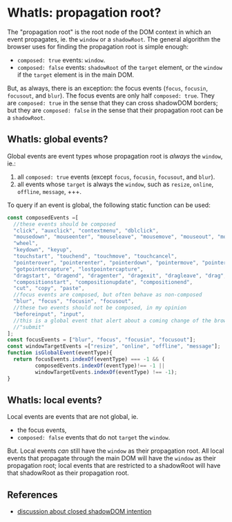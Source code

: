 # WhatIs: propagation root?

The "propagation root" is the root node of the DOM context in which an event propagates, ie. the `window` or a `shadowRoot`. The general algorithm the browser uses for finding the propagation root is simple enough:
* `composed: true` events: `window`.  
* `composed: false` events: `shadowRoot` of the `target` element, or the `window` if the `target` element is in the main DOM.  

But, as always, there is an exception: the focus events (`focus`, `focusin`, `focusout`, and `blur`). The focus events are only half `composed: true`. They are `composed: true` in the sense that they can cross shadowDOM borders; but they are `composed: false` in the sense that their propagation root can be a `shadowRoot`.

## WhatIs: global events?

Global events are event types whose propagation root is *always* the `window`, ie.:
1. all `composed: true` events (except `focus`, `focusin`, `focusout`, and `blur`).
2. all events whose `target` is always the `window`, such as `resize`, `online`, `offline`, `message`, +++.

To query if an event is global, the following static function can be used:
```javascript
const composedEvents =[
  //these events should be composed
  "click", "auxclick", "contextmenu", "dblclick",
  "mousedown", "mouseenter", "mouseleave", "mousemove", "mouseout", "mouseover", "mouseup",
  "wheel",
  "keydown", "keyup",
  "touchstart", "touchend", "touchmove", "touchcancel",
  "pointerover", "pointerenter", "pointerdown", "pointermove", "pointerup", "pointercancel", "pointerout", "pointerleave",
  "gotpointercapture", "lostpointercapture",
  "dragstart", "dragend", "dragenter", "dragexit", "dragleave", "drag", "dragover", "drop",
  "compositionstart", "compositionupdate", "compositionend",
  "cut", "copy", "paste",
  //focus events are composed, but often behave as non-composed
  "blur", "focus", "focusin", "focusout",
  //these two events should not be composed, in my opinion
  "beforeinput", "input",
  //this is a global event that alert about a coming change of the browser state that should be composed. It doesn't matter where the submit occurs, you want the DOM above to be able to intercept it.
  //"submit"
];
const focusEvents = ["blur", "focus", "focusin", "focusout"];
const windowTargetEvents =["resize", "online", "offline", "message"];
function isGlobalEvent(eventType){
  return focusEvents.indexOf(eventType) === -1 && ( 
         composedEvents.indexOf(eventType)!== -1 || 
         windowTargetEvents.indexOf(eventType) !== -1);
}
```

## WhatIs: local events?

Local events are events that are not global, ie.
 * the focus events,
 * `composed: false` events that do not `target` the `window`.
 
But. Local events *can* still have the `window` as their propagation root. All local events that propagate through the main DOM will have the `window` as their propagation root; local events that are restricted to a shadowRoot will have that shadowRoot as their propagation root.

## References

 * [discussion about closed shadowDOM intention](https://github.com/w3c/webcomponents/issues/378#issuecomment-179596975)